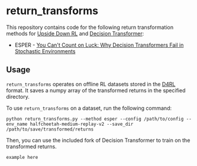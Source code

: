 # return_transforms

This repository contains code for the following return transformation methods for [Upside Down RL](https://arxiv.org/abs/1912.02875) and [Decision Transformer](https://arxiv.org/abs/2106.01345): 
- ESPER - [You Can't Count on Luck: Why Decision Transformers Fail in Stochastic Environments](https://arxiv.org/abs/2205.15967)

## Usage

`return_transforms` operates on offline RL datasets stored in the [D4RL](https://arxiv.org/abs/2004.07219) format. It saves a numpy array of the transformed returns in the specified directory.

To use `return_transforms` on a dataset, run the following command:

```python return_transforms.py --method esper --config /path/to/config --env_name halfcheetah-medium-replay-v2 --save_dir /path/to/save/transformed/returns```

Then, you can use the included fork of Decision Transformer to train on the transformed returns.

```example here```